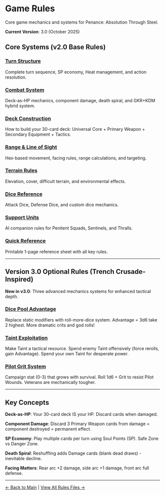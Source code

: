 # Game Rules

Core game mechanics and systems for Penance: Absolution Through Steel.

**Current Version**: 3.0 (October 2025)

## Core Systems (v2.0 Base Rules)

### [Turn Structure](turn-structure.md)
Complete turn sequence, SP economy, Heat management, and action resolution.

### [Combat System](combat-system.md)
Deck-as-HP mechanics, component damage, death spiral, and GKR+KDM hybrid system.

### [Deck Construction](deck-construction.md)
How to build your 30-card deck: Universal Core + Primary Weapon + Secondary Equipment + Tactics.

### [Range & Line of Sight](range-and-los.md)
Hex-based movement, facing rules, range calculations, and targeting.

### [Terrain Rules](terrain.md)
Elevation, cover, difficult terrain, and environmental effects.

### [Dice Reference](dice-reference.md)
Attack Dice, Defense Dice, and custom dice mechanics.

### [Support Units](support-units.md)
AI companion rules for Penitent Squads, Sentinels, and Thralls.

### [Quick Reference](quick-reference.md)
Printable 1-page reference sheet with all key rules.

---

## Version 3.0 Optional Rules (Trench Crusade-Inspired)

**New in v3.0**: Three advanced mechanics systems for enhanced tactical depth.

### [Dice Pool Advantage](dice-pool-advantage.md)
Replace static modifiers with roll-more-dice system. Advantage = 3d6 take 2 highest. More dramatic crits and god rolls!

### [Taint Exploitation](taint-exploitation.md)
Make Taint a tactical resource. Spend enemy Taint offensively (force rerolls, gain Advantage). Spend your own Taint for desperate power.

### [Pilot Grit System](../campaigns/pilot-grit-system.md)
Campaign stat (0-3) that grows with survival. Roll 1d6 + Grit to resist Pilot Wounds. Veterans are mechanically tougher.

---

## Key Concepts

**Deck-as-HP**: Your 30-card deck IS your HP. Discard cards when damaged.

**Component Damage**: Discard 3 Primary Weapon cards from damage = component destroyed = permanent effect.

**SP Economy**: Play multiple cards per turn using Soul Points (SP). Safe Zone vs Danger Zone.

**Death Spiral**: Reshuffling adds Damage cards (blank dead draws) - inevitable decline.

**Facing Matters**: Rear arc +2 damage, side arc +1 damage, front arc full defense.

---

[← Back to Main](../index.html) | [View All Rules Files →](https://github.com/KeeberGoblin/penance/tree/main/docs/rules)
